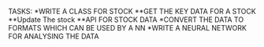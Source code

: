 TASKS:
*WRITE A CLASS FOR STOCK
**GET THE KEY DATA FOR A STOCK
**Update The stock
**API FOR STOCK DATA
*CONVERT THE DATA TO FORMATS WHICH CAN BE USED BY A NN
*WRITE A NEURAL NETWORK FOR ANALYSING THE DATA
